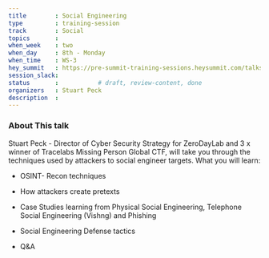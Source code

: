 ```yaml
---
title        : Social Engineering
type         : training-session
track        : Social
topics       : 
when_week    : two
when_day     : 8th - Monday
when_time    : WS-3
hey_summit   : https://pre-summit-training-sessions.heysummit.com/talks/social-engineering/
session_slack:
status       :           # draft, review-content, done
organizers   : Stuart Peck
description  : 
---
```


### About This talk

Stuart Peck - Director of Cyber Security Strategy for ZeroDayLab and 3 x winner of Tracelabs Missing Person Global CTF, will take you through the techniques used by attackers to social engineer targets. What you will learn:

- OSINT- Recon techniques  

- How attackers create pretexts

- Case Studies learning from Physical Social Engineering, Telephone Social Engineering  (Vishng) and Phishing

- Social Engineering Defense tactics

- Q&A
